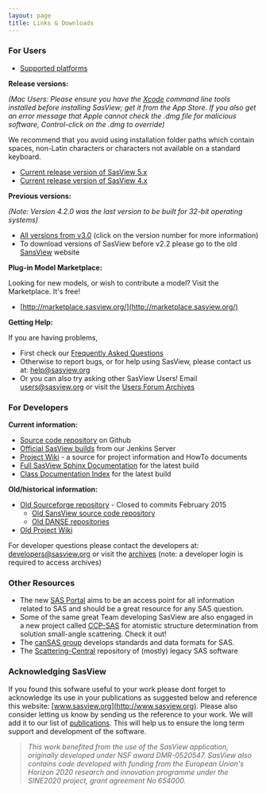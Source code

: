 ```yaml
---
layout: page
title: Links & Downloads
---
```


### For Users
- [Supported platforms](/faq/#what-platforms-does-sasview-run-on)

**Release versions:**

_(Mac Users: Please ensure you have the [Xcode](https://en.wikipedia.org/wiki/Xcode) command line tools installed before installing SasView; get it from the App Store. If you also get an error message that Apple cannot check the .dmg file for malicious software, Control-click on the .dmg to override)_

 We recommend that you avoid using installation folder paths which contain spaces, non-Latin characters or characters not available on a standard keyboard.

- [Current release version of SasView 5.x](https://github.com/SasView/sasview/releases/tag/v5.0.4 "SasView download")
- [Current release version of SasView 4.x](https://github.com/SasView/sasview/releases/tag/v4.2.2 "SasView download")

**Previous versions:**

_(Note: Version 4.2.0 was the last version to be built for 32-bit operating systems)_

- [All versions from v3.0](https://github.com/SasView/sasview/tags "SasView download") (click on the version number for more information)
- To download versions of SasView before v2.2 please go to the old [SansView](http://danse.chem.utk.edu/sansview.html#downloads) website
  
**Plug-in Model Marketplace:**

Looking for new models, or wish to contribute a model? Visit the Marketplace. It's free!
- [http://marketplace.sasview.org/](http://marketplace.sasview.org/)

**Getting Help:**

If you are having problems,
- First check our [Frequently Asked Questions](/faq)
- Otherwise to report bugs, or for help using SasView, please contact us at: [help@sasview.org](mailto:help@sasview.org)
- Or you can also try asking other SasView Users! Email [users@sasview.org](mailto:users@sasview.org) or visit the [Users Forum Archives](http://lists.sasview.org/pipermail/users)

  

### For Developers
**Current information:**
- [Source code repository](https://github.com/SasView/sasview) on Github
- [Official SasView builds](http://builds.sasview.org) from our Jenkins Server
- [Project Wiki](http://wiki.sasview.org/) - a source for project information and HowTo documents
- [Full SasView Sphinx Documentation](/docs) for the latest build
- [Class Documentation Index](/docs/dev/dev.html) for the latest build

**Old/historical information:**
- [Old Sourceforge repository](http://sourceforge.net/p/sasview/code/) - Closed to commits February 2015
    *   [Old SansView source code repository](http://sansviewproject.svn.sourceforge.net/viewvc/sansviewproject/)
    *   [Old DANSE repositories](http://danse.us/admin/repolist)
- [Old Project Wiki](http://trac.sasview.org/wiki/)

For developer questions please contact the developers at: [developers@sasview.org](mailto:developers@sasview.org) or visit the [archives](https://sourceforge.net/p/sasview/mailman/sasview-users/) (note: a developer login is required to access archives)

  

### Other Resources
- The new [SAS Portal](http://www.smallangle.org) aims to be an access point for all information related to SAS and should be a great resource for any SAS question.
- Some of the same great Team developing SasView are also engaged in a new project called [CCP-SAS](http://www.ccpsas.org) for atomistic structure determination from solution small-angle scattering. Check it out!
- The [canSAS group](http://www.cansas.org) develops standards and data formats for SAS.
- The [Scattering-Central](https://github.com/scattering-central) repository of (mostly) legacy SAS software

  
  
### Acknowledging SasView

If you found this sofware useful to your work please dont forget to acknowledge its use in your publications as suggested below and reference this website: [www.sasview.org](http://www.sasview.org). Please also consider letting us know by sending us the reference to your work. We will add it to our list of [publications](/publications). This will help us to ensure the long term support and development of the software.

> _This work benefited from the use of the SasView application, originally developed under NSF award DMR-0520547. SasView also contains code developed with funding from the European Union's Horizon 2020 research and innovation programme under the SINE2020 project, grant agreement No 654000._
